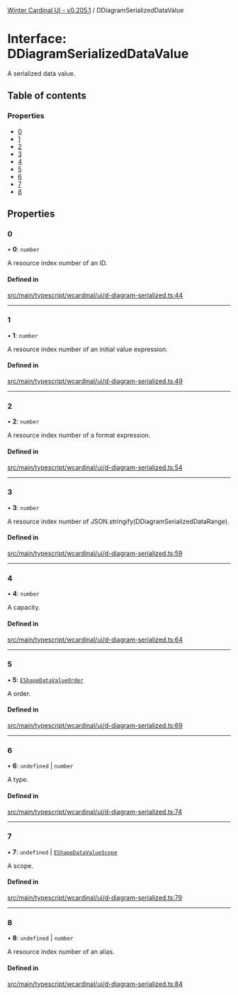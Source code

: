 [Winter Cardinal UI - v0.205.1](../index.md) / DDiagramSerializedDataValue

# Interface: DDiagramSerializedDataValue

A serialized data value.

## Table of contents

### Properties

- [0](DDiagramSerializedDataValue.md#0)
- [1](DDiagramSerializedDataValue.md#1)
- [2](DDiagramSerializedDataValue.md#2)
- [3](DDiagramSerializedDataValue.md#3)
- [4](DDiagramSerializedDataValue.md#4)
- [5](DDiagramSerializedDataValue.md#5)
- [6](DDiagramSerializedDataValue.md#6)
- [7](DDiagramSerializedDataValue.md#7)
- [8](DDiagramSerializedDataValue.md#8)

## Properties

### 0

• **0**: `number`

A resource index number of an ID.

#### Defined in

[src/main/typescript/wcardinal/ui/d-diagram-serialized.ts:44](https://github.com/winter-cardinal/winter-cardinal-ui/blob/v0.205.1/src/main/typescript/wcardinal/ui/d-diagram-serialized.ts#L44)

___

### 1

• **1**: `number`

A resource index number of an initial value expression.

#### Defined in

[src/main/typescript/wcardinal/ui/d-diagram-serialized.ts:49](https://github.com/winter-cardinal/winter-cardinal-ui/blob/v0.205.1/src/main/typescript/wcardinal/ui/d-diagram-serialized.ts#L49)

___

### 2

• **2**: `number`

A resource index number of a format expression.

#### Defined in

[src/main/typescript/wcardinal/ui/d-diagram-serialized.ts:54](https://github.com/winter-cardinal/winter-cardinal-ui/blob/v0.205.1/src/main/typescript/wcardinal/ui/d-diagram-serialized.ts#L54)

___

### 3

• **3**: `number`

A resource index number of JSON.stringify(DDiagramSerializedDataRange).

#### Defined in

[src/main/typescript/wcardinal/ui/d-diagram-serialized.ts:59](https://github.com/winter-cardinal/winter-cardinal-ui/blob/v0.205.1/src/main/typescript/wcardinal/ui/d-diagram-serialized.ts#L59)

___

### 4

• **4**: `number`

A capacity.

#### Defined in

[src/main/typescript/wcardinal/ui/d-diagram-serialized.ts:64](https://github.com/winter-cardinal/winter-cardinal-ui/blob/v0.205.1/src/main/typescript/wcardinal/ui/d-diagram-serialized.ts#L64)

___

### 5

• **5**: [`EShapeDataValueOrder`](../index.md#eshapedatavalueorder)

A order.

#### Defined in

[src/main/typescript/wcardinal/ui/d-diagram-serialized.ts:69](https://github.com/winter-cardinal/winter-cardinal-ui/blob/v0.205.1/src/main/typescript/wcardinal/ui/d-diagram-serialized.ts#L69)

___

### 6

• **6**: `undefined` \| `number`

A type.

#### Defined in

[src/main/typescript/wcardinal/ui/d-diagram-serialized.ts:74](https://github.com/winter-cardinal/winter-cardinal-ui/blob/v0.205.1/src/main/typescript/wcardinal/ui/d-diagram-serialized.ts#L74)

___

### 7

• **7**: `undefined` \| [`EShapeDataValueScope`](../index.md#eshapedatavaluescope)

A scope.

#### Defined in

[src/main/typescript/wcardinal/ui/d-diagram-serialized.ts:79](https://github.com/winter-cardinal/winter-cardinal-ui/blob/v0.205.1/src/main/typescript/wcardinal/ui/d-diagram-serialized.ts#L79)

___

### 8

• **8**: `undefined` \| `number`

A resource index number of an alias.

#### Defined in

[src/main/typescript/wcardinal/ui/d-diagram-serialized.ts:84](https://github.com/winter-cardinal/winter-cardinal-ui/blob/v0.205.1/src/main/typescript/wcardinal/ui/d-diagram-serialized.ts#L84)

